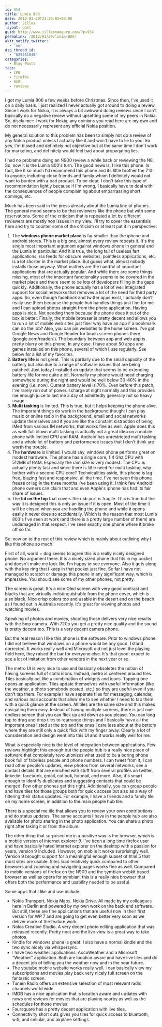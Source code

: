 ```yaml
---
id: 954
title: Lumia 800
date: 2012-03-29T23:29:03+00:00
author: Jilles
layout: post
guid: http://www.jillesvangurp.com/?p=954
permalink: /2012/03/29/lumia-800/
aktt_notify_twitter:
  - 'no'
dsq_thread_id:
  - "629251845"
categories:
  - Blog Posts
tags:
  - CPU
  - firefox
  - RAM
  - reviews
---
```

I got my Lumia 800 a few weeks before Christmas. Since then, I've used it on a daily basis. I just realized I never actually got around to doing a review. Since I work for Nokia, it is always a bit awkward doing reviews since I can't basically do a negative review without upsetting some of my peers in Nokia. So, disclaimer: I work for Nokia, any opinions you read here are my own and do not necessarily represent any official Nokia position.

My general solution to this problem has been to simply not do a review of any Nokia product unless I actually like it and won't have to lie to you. So yes, I'm biased and definitely not objective but at the same time I don't work for marketing, and definitely would feel bad about propagating lies.

I had no problems doing an N900 review a while back or reviewing the N8. So, now it is the Lumia 800's turn. The good news is, I like this phone. In fact, like it so much I'd recommend this phone and its little brother the 710 to anyone, including close friends and family whom I definitely would not want to burden with a bad product. To be clear, I don't take this type of recommendation lightly because if I'm wrong, I basically have to deal with the consequences of people complaining about embarrassing short comings, etc.

<!--more-->Much has been said in the press already about the Lumia line of phones. The general mood seems to be that reviewers like the phone but with some reservations. Some of the criticism that is repeated a lot by different reviewers are mostly non issues in my view. I'll try to cover the essentials here and try to counter some of the criticism or at least put it in perspective:
<ol>
	<li>The <strong>windows phone market place</strong> is far smaller than the iphone and android stores. This is a big one, almost every review repeats it. It's the single most important argument against windows phone in general and the Lumia in particular. And it is true, the long tail of useless fart applications, rss feeds for obscure websites, pointless applications, etc. is a lot shorter in the market place. But guess what, almost nobody installs those anyway. What matters are the handful of important applications that are actually popular. And while there are some things missing, most of the important functionality seems to be covered in the market place and there seem to be lots of developers filling in the gaps quickly. Additionally, the phone actually has a lot of well integrated support for social networks that removes a lot of the need for third party apps. So, even though facebook and twitter apps exist, I actually don't really use them because the people hub handles things just fine for me and I can upload photos straight from the photo application. Having apps is nice. Not needing them because the phone does it out of the box is better. Finally, the mobile browser is pretty decent and allows you to run a lot of mobile web sites just fine: why have an app if a bookmark can do the job? Also, you can pin websites to the home screen. I've got Google News and Google Reader for touch screen phones there (google.com/reader/i). The boundary between app and web app is pretty blurry on this phone. In any case, I have about 50 apps and games installed on this phone, several of which I use regularly. See below for a list of my favorites.</li>
	<li><strong>Battery life</strong> is not great. This is partially due to the small capacity of the battery but also due to a range of software issues that are being patched. Just today I installed an update that seems to be extending battery life for me quite a bit. Normally my phone would need charging somewhere during the night and would be well below 30-40% in the evening (i.e. now). Current battery level is 70%. Even before this patch, I've rarely run out of power. I charge at night normally and this provides me enough juice to last me a day of admittedly generally not so heavy usage.</li>
	<li><strong>Multi tasking</strong> is limited. This is true, but it helps keeping the phone alive. The important things do work in the background though: I can play music or online radio in the background; email and social networks update themselves and if you are like the constant distraction of being IMed from various IM networks, that works fine as well. Apple does this as well: full blown multi tasking is actually not a great idea on a mobile phone with limited CPU and RAM. Android has unrestricted multi tasking and a whole lot of battery and performance issues that I don't think are worth the trouble.</li>
	<li>The <strong>hardware</strong> is limited. I would say, windows phone performs great on modest hardware. The phone has a single core, 1.4 Ghz CPU with 512MB of RAM. Especially the ram size is very modest. The CPU is actually plenty fast and since there is little need for multi tasking, why bother with a second CPU core? Technicalities aside, this phone is lag free, blazing fast and responsive, all the time. I've not seen this phone freeze or lag in the three months I've been using it. I think few Android phone owners can claim that and even Apple's iphone has had its fair share of issues.</li>
	<li>The <strong>lid on the top</strong> that covers the usb port is fragile. This is true but the way it is designed this is only an issue if it is open. Most of the time it will be closed when you are handling the phone and while it opens easily it never does so accidentally. Which is the reason that most Lumia 800's I've seen at work (and there is a pretty large number of them) are undamaged in that respect. I've seen exactly one phone where it broke off so far.</li>
</ol>
So, now on to the rest of this review which is mainly about outlining why I like this phone so much.

First of all, world + dog seems to agree this is a really nicely designed phone. No argument there. It is a nicely sized phone that fits in my pocket and doesn't make me look like I'm happy to see everyone. Also it gets along with the key ring that I keep in that pocket just fine. So far I have not managed to scratch or damage this phone in any significant way, which is impressive. You should see some of my other phones, not pretty.

The screen is great. It's a nice Oled screen with very good contrast and blacks that are virtually indistinguishable from the phone cover, which is also black. Nice crisp colors too and usable in the desert and on the beach as I found out in Australia recently. It's great for viewing photos and watching movies.

Speaking of photos and movies, shooting those delivers very nice results with the 5mp camera. With 720p you get a pretty nice quality and the sound is pretty decent too. This is a very decent camera phone.

But the real reason I like this phone is the software. Prior to windows phone I did not believe that windows on a phone would be any good. I stand corrected. It works really well and Microsoft did not just level the playing field here, they raised the bar for everyone else. It's that good: expect to see a lot of imitation from other vendors in the next year or so.

The metro UI is very nice to use and basically obsoletes the notion of having screens full of static icons. Instead, metro is centered around tiles. Tiles basically act like a combination of widgets and icons. Tapping one opens an application. Tiles update themselves with useful information (like the weather, a photo somebody posted, etc.) so they are useful even if you don't tap them. For example I have separate tiles for messaging, calendar, and various mail accounts that allow me to see whether I need to tap them with a quick glance at the screen. All tiles are the same size and this makes navigating them easy. Instead of having multiple screens, there is just one endless screen that you can flick up and down as you please. You can long tap to drag and drop tiles to rearrange things and I basically have all the important ones listed at the top and the ones I care less about at the bottom where they are still only a quick flick with my finger away. Clearly a lot of consideration and design went into this UI and it works really well for me.

What is especially nice is the level of integration between applications. Few reviews highlight this enough but the people hub is a really nice piece of software that completely revolutionizes what used to be a boring phone book full of faceless people and phone numbers. I can tweet from it, I can read other people's updates, view photos from several networks, see a contact details that are enriched with stuff from several profiles on twitter, linkedin, facebook, gmail, outlook, hotmail, and more. Also, it's smart enough to identify duplicates and suggesting contacts that could be merged. Few other phones get this right. Additionally, you can group people and have tiles for those groups both for quick access but also as a way of filtering their status updates. For example, I have a friends and a family tile on my home screen, in addition to the main people hub tile.

There is a special me tile that allows you to review your own contributions and do status updates. The same accounts I have in the people hub are also available for photo sharing in the photo application. You can share a photo right after taking it or from the album.

The other thing that surprised me in a positive way is the browser, which is a mobile version of internet explorer 9. I've been a long time firefox user and have basically hated internet explorer on the desktop with a passion for years, version 9 included. However, on mobile it works surprisingly well. Version 9 brought support for a meaningful enough subset of html 5 that most sites are usable. Sites load relatively quick compared to other browsers and zooming and navigating pages works fine as well. Compared to mobile versions of firefox on the N900 and the symbian webkit based browser as well as opera for symbian, this is a really nice browser that offers both the performance and usability needed to be useful.

Some apps that I like and use include:
<ul>
	<li>Nokia Transport, Nokia Maps, Nokia Drive. All made by my colleagues here in Berlin and powered by my own work on the back end software. But still, these are fine applications that are useful now in their first version for WP 7 and are going to get even better very soon as we deliver more of the feature work.</li>
	<li>Nokia Creative Studio. A very decent photo editing application that was released recently. Pretty neat and the live view is a great way to take photos.</li>
	<li>Kindle for windows phone is great. I also have a normal kindle and the two sync nicely via whispersync.</li>
	<li>I have two weather applications: AccuWeather and a Microsoft "Weather" application. Both are location aware and have live tiles and do a decent job of telling you the weather now and in the near future.</li>
	<li>The youtube mobile website works really well. I can basically view my subscriptions and movies play back very nicely full screen on the fantastic screen.</li>
	<li>Tunein Radio offers an extensive selection of most relevant radio channels world wide.</li>
	<li>IMDB has a nice application that is location aware and updates with news and reviews for movies that are playing nearby as well as the schedules for those movies.</li>
	<li>Foursquare has a pretty decent application with live tiles.</li>
	<li>Connectivity short cuts gives you tiles for quick access to bluetooth, wifi, and cellular, and airplane settings.</li>
</ul>
&nbsp;